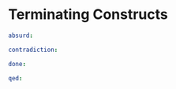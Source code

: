 # Terminating Constructs


```yaml
absurd:
```

```yaml
contradiction:
```

```yaml
done:
```

```yaml
qed:
```

